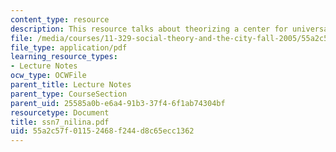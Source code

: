 ```yaml
---
content_type: resource
description: This resource talks about theorizing a center for universal design.
file: /media/courses/11-329-social-theory-and-the-city-fall-2005/55a2c57f01152468f244d8c65ecc1362_ssn7_nilina.pdf
file_type: application/pdf
learning_resource_types:
- Lecture Notes
ocw_type: OCWFile
parent_title: Lecture Notes
parent_type: CourseSection
parent_uid: 25585a0b-e6a4-91b3-37f4-6f1ab74304bf
resourcetype: Document
title: ssn7_nilina.pdf
uid: 55a2c57f-0115-2468-f244-d8c65ecc1362
---
```

